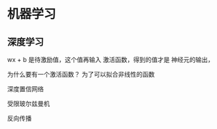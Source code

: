 # 机器学习

## 深度学习

wx + b 是待激励值，这个值再输入 激活函数，得到的值才是 神经元的输出，

为什么要有一个激活函数？ 为了可以拟合非线性的函数

深度置信网络

受限玻尔兹曼机

反向传播
